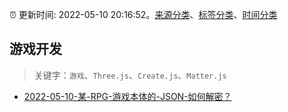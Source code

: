 :alarm_clock: 更新时间: 2022-05-10 20:16:52。[来源分类](../README.md)、[标签分类](../TAGS.md)、[时间分类](../TIMELINE.md)

## 游戏开发


> 关键字：`游戏`、`Three.js`、`Create.js`、`Matter.js`



- [2022-05-10-某-RPG-游戏本体的-JSON-如何解密？](https://www.v2ex.com/t/852057) 